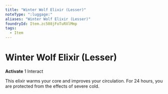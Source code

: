 ```yaml
---
title: "Winter Wolf Elixir (Lesser)"
noteType: ":luggage:"
aliases: "Winter Wolf Elixir (Lesser)"
foundryId: Item.zc508jFoTuRXlMmp
tags:
  - Item
---
```


# Winter Wolf Elixir (Lesser)

**Activate** 1 Interact

This elixir warms your core and improves your circulation. For 24 hours, you are protected from the effects of severe cold.
